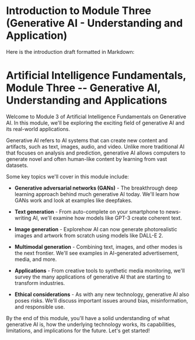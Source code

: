 # Introduction to Module Three (Generative AI - Understanding and Application)

Here is the introduction draft formatted in Markdown:

# Artificial Intelligence Fundamentals, Module Three -- Generative AI, Understanding and Applications

Welcome to Module 3 of Artificial Intelligence Fundamentals on Generative AI. In this module, we'll be exploring the exciting field of generative AI and its real-world applications.

Generative AI refers to AI systems that can create new content and artifacts, such as text, images, audio, and video. Unlike more traditional AI that focuses on analysis and prediction, generative AI allows computers to generate novel and often human-like content by learning from vast datasets.

Some key topics we'll cover in this module include:

- **Generative adversarial networks (GANs)** - The breakthrough deep learning approach behind much generative AI today. We'll learn how GANs work and look at examples like deepfakes.

- **Text generation** - From auto-complete on your smartphone to news-writing AI, we'll examine how models like GPT-3 create coherent text.

- **Image generation** - Explorehow AI can now generate photorealistic images and artwork from scratch using models like DALL-E 2. 

- **Multimodal generation** - Combining text, images, and other modes is the next frontier. We'll see examples in AI-generated advertisement, media, and more.

- **Applications** - From creative tools to synthetic media monitoring, we'll survey the many applications of generative AI that are starting to transform industries.

- **Ethical considerations** - As with any new technology, generative AI also poses risks. We'll discuss important issues around bias, misinformation, and responsible use.

By the end of this module, you'll have a solid understanding of what generative AI is, how the underlying technology works, its capabilities, limitations, and implications for the future. Let's get started!
